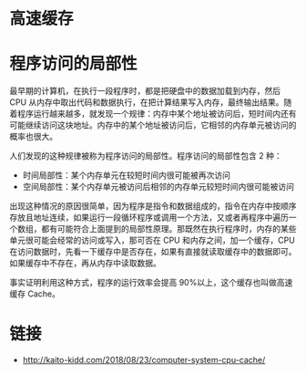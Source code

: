 # 高速缓存

# 程序访问的局部性

最早期的计算机，在执行一段程序时，都是把硬盘中的数据加载到内存，然后 CPU 从内存中取出代码和数据执行，在把计算结果写入内存，最终输出结果。随着程序运行越来越多，就发现一个规律：内存中某个地址被访问后，短时间内还有可能继续访问这块地址。内存中的某个地址被访问后，它相邻的内存单元被访问的概率也很大。

人们发现的这种规律被称为程序访问的局部性。程序访问的局部性包含 2 种：

- 时间局部性：某个内存单元在较短时间内很可能被再次访问
- 空间局部性：某个内存单元被访问后相邻的内存单元较短时间内很可能被访问

出现这种情况的原因很简单，因为程序是指令和数据组成的，指令在内存中按顺序存放且地址连续，如果运行一段循环程序或调用一个方法，又或者再程序中遍历一个数组，都有可能符合上面提到的局部性原理。那既然在执行程序时，内存的某些单元很可能会经常的访问或写入，那可否在 CPU 和内存之间，加一个缓存，CPU 在访问数据时，先看一下缓存中是否存在，如果有直接就读取缓存中的数据即可。如果缓存中不存在，再从内存中读取数据。

事实证明利用这种方式，程序的运行效率会提高 90%以上，这个缓存也叫做高速缓存 Cache。

# 链接

- http://kaito-kidd.com/2018/08/23/computer-system-cpu-cache/
